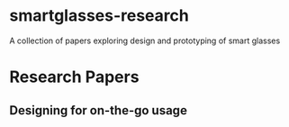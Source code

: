 # smartglasses-research
A collection of papers exploring design and prototyping of smart glasses

# Research Papers

## Designing for on-the-go usage
